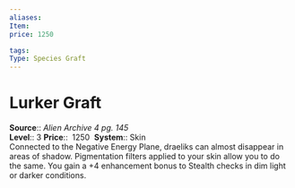 ```yaml
---
aliases: 
Item:
price: 1250

tags: 
Type: Species Graft
---
```


# Lurker Graft

**Source**:: _Alien Archive 4 pg. 145_  
**Level**:: 3
**Price**::  1250 
**System**:: Skin  
Connected to the Negative Energy Plane, draeliks can almost disappear in areas of shadow. Pigmentation filters applied to your skin allow you to do the same. You gain a +4 enhancement bonus to Stealth checks in dim light or darker conditions.
